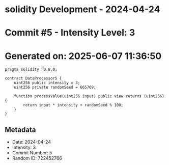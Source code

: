 ﻿# solidity Development - 2024-04-24
# Commit #5 - Intensity Level: 3
# Generated on: 2025-06-07 11:36:50
```solidity
pragma solidity ^0.8.0;

contract DataProcessor5 {
    uint256 public intensity = 3;
    uint256 private randomSeed = 665769;

    function processValue(uint256 input) public view returns (uint256) {
        return input * intensity + randomSeed % 100;
    }
}
```
## Metadata
- Date: 2024-04-24
- Intensity: 3
- Commit Number: 5
- Random ID: 722452766
